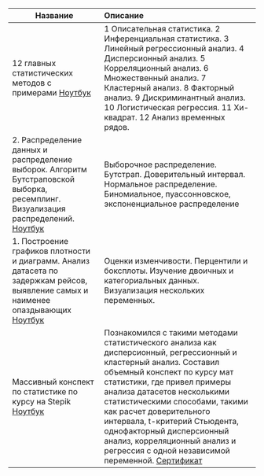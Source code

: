 | **Название** | **Описание** |
| -------------------- | :--------------------- |
|12 главных статистических методов с примерами [Ноутбук](http://localhost:8888/notebooks/ipynb/12%20apostles%20of%20statistics..ipynb)|1 Описательная статистика. 2 Инференциальная статистика. 3 Линейный регрессионный анализ. 4 Дисперсионный анализ. 5 Корреляционный анализ. 6 Множественный анализ. 7 Кластерный анализ. 8 Факторный анализ. 9 Дискриминантный анализ. 10 Логистическая регрессия. 11 Хи-квадрат. 12 Анализ временных рядов. |
| 2. Распределение данных и распределение выборок. Алгоритм Бутстраповской выборка, ресемплинг. Визуализация распределений. [Ноутбук](https://github.com/INLAE/mat_stat/blob/main/2_Data_and_sampling_distributions_PracStat4Ds.ipynb)|Выборочное распределение. Бутстрап. Доверительный интервал. Нормальное распределение. Биномиальное, пуассонновское, экспоненциальное распределение|
| 1. Построение графиков плотности и диаграмм. Анализ датасета по задержкам рейсов, выявление самых и наименее опаздывающих [Ноутбук](https://github.com/INLAE/mat_stat/blob/main/1_Data_Research_PracStat4Ds.ipynb)|Оценки изменчивости. Перцентили и боксплоты. Изучение двоичных и категориальных данных. Визуализация нескольких переменных. |
| Массивный конспект по статистике по курсу на Stepik [Ноутбук](https://github.com/INLAE/mat_stat/blob/main/Statistic%20Notes.ipynb)| Познакомился с такими методами статистического анализа как дисперсионный, регрессионный и кластерный анализ. Составил объемный конспект по курсу мат статистики, где привел примеры анализа датасетов несколькими статистическими способами, такими как расчет доверительного интервала,  t-критерий Стьюдента, однофакторный дисперсионный анализ, корреляционный анализ и регрессия с одной независимой переменной. [Сертификат](https://github.com/INLAE/wastepaper/blob/main/stepik-certificate-76-2b1c410.pdf)
